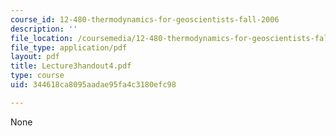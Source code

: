 ```yaml
---
course_id: 12-480-thermodynamics-for-geoscientists-fall-2006
description: ''
file_location: /coursemedia/12-480-thermodynamics-for-geoscientists-fall-2006/344618ca8095aadae95fa4c3180efc98_Lecture3handout4.pdf
file_type: application/pdf
layout: pdf
title: Lecture3handout4.pdf
type: course
uid: 344618ca8095aadae95fa4c3180efc98

---
```

None